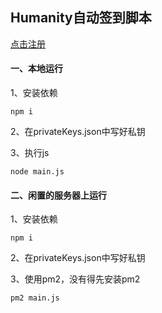 ## Humanity自动签到脚本

[点击注册](https://testnet.humanity.org/login?ref=mrmhhuang)

#### 一、本地运行
1、安装依赖
```
npm i
```

2、在privateKeys.json中写好私钥

3、执行js
```
node main.js
```
#### 二、闲置的服务器上运行
1、安装依赖
```
npm i
```

2、在privateKeys.json中写好私钥

3、使用pm2，没有得先安装pm2
```
pm2 main.js
```

